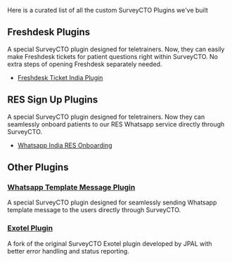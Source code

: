 Here is a curated list of all the custom SurveyCTO Plugins we've built

## Freshdesk Plugins
A special SurveyCTO plugin designed for teletrainers. Now, they can easily make Freshdesk tickets for patient questions right within SurveyCTO. No extra steps of opening Freshdesk separately needed.

- [Freshdesk Ticket India Plugin](https://noorahealth.github.io/fd-ticket-scto-plugin/)

## RES Sign Up Plugins
A special SurveyCTO plugin designed for teletrainers.
Now they can seamlessly onboard patients to our RES Whatsapp service directly through SurveyCTO.

- [Whatsapp India RES Onboarding](https://noorahealth.github.io/ind-res-signup-scto-plugin)

## Other Plugins

### [Whatsapp Template Message Plugin](https://noorahealth.github.io/wa-message-scto-plugin)
A special SurveyCTO plugin designed for seamlessly sending Whatsapp template message to the users directly through SurveyCTO.

### [Exotel Plugin](https://noorahealth.github.io/scto-exotel)
A fork of the original SurveyCTO Exotel plugin developed by JPAL with better error handling and status reporting.
